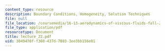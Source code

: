 ```yaml
---
content_type: resource
description: Boundary Conditions, Homogeneity, Solution Techniques
file: null
file_location: /coursemedia/16-13-aerodynamics-of-viscous-fluids-fall-2003/3049478ff360437d78833ee3bb156e01_lecture_22.pdf
file_type: application/pdf
resourcetype: Document
title: lecture_22.pdf
uid: 3049478f-f360-437d-7883-3ee3bb156e01
---
```

